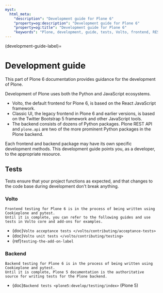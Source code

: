```yaml
---
myst:
  html_meta:
    "description": "Development guide for Plone 6"
    "property=og:description": "Development guide for Plone 6"
    "property=og:title": "Development guide for Plone 6"
    "keywords": "Plone, development, guide, tests, Volto, frontend, REST API, plone.api, backend"
---
```


(development-guide-label)=

# Development guide

This part of Plone 6 documentation provides guidance for the development of Plone.

Development of Plone uses both the Python and JavaScript ecosystems.

-   Volto, the default frontend for Plone 6, is based on the React JavaScript framework.
-   Classic UI, the legacy frontend in Plone 6 and earlier versions, is based on the Twitter Bootstrap 5 framework and other JavaScript tools.
-   The backend consists of dozens of Python packages.
    Plone REST API and `plone.api` are two of the more prominent Python packages in the Plone backend.

Each frontend and backend package may have its own specific development methods.
This development guide points you, as a developer, to the appropriate resource.


## Tests

Tests ensure that your project functions as expected, and that changes to the code base during development don't break anything.



### Volto

```{note}
Frontend testing for Plone 6 is in the process of being written using Cookieplone and pytest.
Until it is complete, you can refer to the following guides and use tests in Volto core and add-ons for examples.
```

-   {doc}`Volto acceptance tests </volto/contributing/acceptance-tests>`
-   {doc}`Volto unit tests </volto/contributing/testing>`
-   {ref}`testing-the-add-on-label`


### Backend

```{note}
Backend testing for Plone 6 is in the process of being written using Cookieplone and pytest.
Until it is complete, Plone 5 documentation is the authoritative source for writing tests for the Plone backend.
```

-   {doc}`Backend tests <plone5:develop/testing/index>` (Plone 5)
